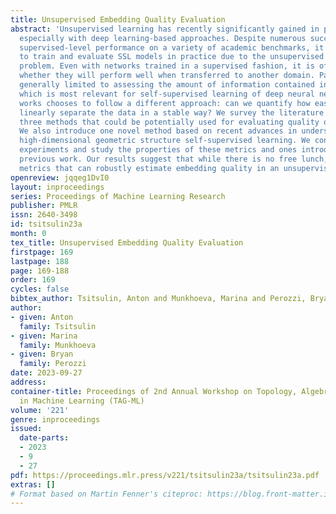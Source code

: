 ```yaml
---
title: Unsupervised Embedding Quality Evaluation
abstract: 'Unsupervised learning has recently significantly gained in popularity,
  especially with deep learning-based approaches. Despite numerous successes and approaching
  supervised-level performance on a variety of academic benchmarks, it is still hard
  to train and evaluate SSL models in practice due to the unsupervised nature of the
  problem. Even with networks trained in a supervised fashion, it is often unclear
  whether they will perform well when transferred to another domain. Past works are
  generally limited to assessing the amount of information contained in embeddings,
  which is most relevant for self-supervised learning of deep neural networks. This
  works chooses to follow a different approach: can we quantify how easy it is to
  linearly separate the data in a stable way? We survey the literature and uncover
  three methods that could be potentially used for evaluating quality of representations.
  We also introduce one novel method based on recent advances in understanding the
  high-dimensional geometric structure self-supervised learning. We conduct extensive
  experiments and study the properties of these metrics and ones introduced in the
  previous work. Our results suggest that while there is no free lunch, there are
  metrics that can robustly estimate embedding quality in an unsupervised way.'
openreview: jqqeg1DvI0
layout: inproceedings
series: Proceedings of Machine Learning Research
publisher: PMLR
issn: 2640-3498
id: tsitsulin23a
month: 0
tex_title: Unsupervised Embedding Quality Evaluation
firstpage: 169
lastpage: 188
page: 169-188
order: 169
cycles: false
bibtex_author: Tsitsulin, Anton and Munkhoeva, Marina and Perozzi, Bryan
author:
- given: Anton
  family: Tsitsulin
- given: Marina
  family: Munkhoeva
- given: Bryan
  family: Perozzi
date: 2023-09-27
address: 
container-title: Proceedings of 2nd Annual Workshop on Topology, Algebra, and Geometry
  in Machine Learning (TAG-ML)
volume: '221'
genre: inproceedings
issued:
  date-parts:
  - 2023
  - 9
  - 27
pdf: https://proceedings.mlr.press/v221/tsitsulin23a/tsitsulin23a.pdf
extras: []
# Format based on Martin Fenner's citeproc: https://blog.front-matter.io/posts/citeproc-yaml-for-bibliographies/
---
```


